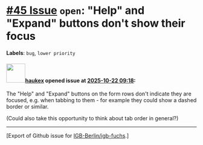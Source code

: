 # [\#45 Issue](https://github.com/IGB-Berlin/igb-fuchs/issues/45) `open`: "Help" and "Expand" buttons don't show their focus
**Labels**: `bug`, `lower priority`


#### <img src="https://avatars.githubusercontent.com/u/4613111?u=708742f53b26cb75f2c7a93ee7a7a53abe18ec48&v=4" width="50">[haukex](https://github.com/haukex) opened issue at [2025-10-22 09:18](https://github.com/IGB-Berlin/igb-fuchs/issues/45):

The "Help" and "Expand" buttons on the form rows don't indicate they are focused, e.g. when tabbing to them - for example they could show a dashed border or similar.

(Could also take this opportunity to think about tab order in general?)




-------------------------------------------------------------------------------



[Export of Github issue for [IGB-Berlin/igb-fuchs](https://github.com/IGB-Berlin/igb-fuchs).]
